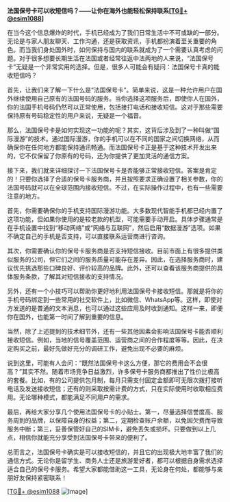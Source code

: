 **法国保号卡可以收短信吗？——让你在海外也能轻松保持联系[[TG💪+ @esim1088](https://t.me/s/esim1088)]**

在当今这个信息爆炸的时代，手机已经成为了我们日常生活中不可或缺的一部分。无论是与家人朋友聊天、工作沟通，还是获取资讯，手机都扮演着至关重要的角色。而当我们身处国外时，如何保持与国内的联系就成为了一个需要认真考虑的问题。对于很多想要长期生活在法国或者经常往返中法两地的人来说，“法国保号卡”无疑是一个非常实用的选择。但是，很多人可能会有疑问：法国保号卡真的能收短信吗？

首先，让我们来了解一下什么是“法国保号卡”。简单来说，这是一种允许用户在国外继续使用自己原有的法国号码的服务。当你选择这项服务后，即使你人在国外，你的法国手机号码仍然可以正常使用，包括接打电话和接收短信。这对于那些需要保持原有号码稳定性的用户来说，无疑是一个福音。

那么，法国保号卡是如何实现这一功能的呢？其实，这背后涉及到了一种叫做“国际漫游”的技术。通过国际漫游，你的手机可以在不同的国家之间切换网络，从而确保你在任何地方都能保持通讯畅通。而法国保号卡正是基于这种技术开发出来的，它不仅保留了你原有的号码，还为你提供了更加灵活的通信方案。

接下来，我们就来详细探讨一下法国保号卡是否能够正常接收短信。答案是肯定的！只要你选择了合适的保号卡服务商，并且按照要求正确设置了相关参数，你的法国号码就可以在全球范围内接收短信。不过，在实际操作过程中，也有一些需要注意的地方。

首先，你需要确保你的手机支持国际漫游功能。大多数现代智能手机都已经内置了这项功能，但如果你使用的是较老款的机型，可能需要手动开启。具体步骤通常是在手机设置中找到“移动网络”或“网络与互联网”，然后启用“数据漫游”选项。如果不确定自己的手机是否支持，可以直接联系运营商进行咨询。

其次，你需要确认你的保号卡服务商是否支持短信接收。目前市面上有很多提供类似服务的公司，但它们之间的服务质量可能存在差异。因此，在选择服务商时，建议优先挑选那些口碑良好、评价较高的品牌。此外，还可以查看该服务商提供的具体服务条款，了解其对短信接收的支持情况。

另外，还有一个小技巧可以帮助你更好地利用法国保号卡接收短信。那就是将你的手机号码绑定到一些常用的社交软件上，比如微信、WhatsApp等。这样，即使对方发送的是普通的文本消息，也可以通过这些应用及时收到通知。这样一来，即便你在国外，也能第一时间了解到重要的信息。

当然，除了上述提到的技术细节外，还有一些其他因素会影响法国保号卡能否顺利接收短信。例如，当地的信号覆盖范围、运营商之间的合作程度等等。因此，在决定购买之前，最好先做好充分的调研工作，避免出现不必要的麻烦。

说到这里，可能有人会问：“既然法国保号卡这么方便，那它的费用会不会很高？”其实不然。随着市场竞争日益激烈，许多保号卡服务商都推出了性价比极高的套餐。比如，有的公司提供包月制，每月只需支付固定金额即可无限次拨打接听电话及发送接收短信；还有的则采取按需计费的方式，只在实际使用时收取相应费用。无论哪种模式，都能满足不同用户的需求。

最后，再给大家分享几个使用法国保号卡的小贴士。第一，尽量选择信誉度高、服务周到的品牌，以保障自身的权益；第二，定期检查账户余额，以免因欠费而导致服务中断；第三，妥善保管好自己的SIM卡，避免丢失或损坏。只要做到以上几点，相信你就能充分享受到法国保号卡带来的便利了。

总而言之，法国保号卡确实是可以接收短信的，并且它的出现极大地丰富了我们的通信方式。无论你是留学生、商务人士还是旅游爱好者，都可以根据自身需求选择适合自己的保号卡服务。希望大家都能借助这一工具，无论身在何处，都能够与亲朋好友保持紧密联系！

[[TG💪+ @esim1088](https://t.me/s/esim1088) ![Image](https://i.postimg.cc/4NQfJmqS/Snipaste-2025-05-13-00-14-12.png)]